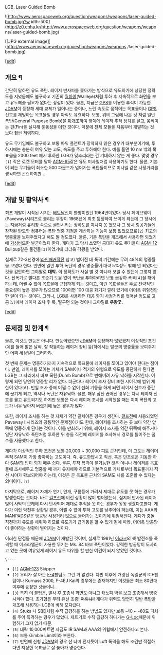 LGB, Laser Guided Bomb

![http://www.aerospaceweb.org/question/weapons/weapons/laser-guided-bomb.jpg?w
idth-500](http://z0.enha.kr/http://www.aerospaceweb.org/question/weapons/weapo
ns/laser-guided-bomb.jpg)

[[JPG external image]](http://www.aerospaceweb.org/question/weapons/weapons
/laser-guided-bomb.jpg)

[[edit](http://rigvedawiki.net/r1/wiki.php/LGB?action=edit&section=1)]

## 개요 ¶

간단히 말하면 유도 폭탄. 레이저 반사파를 쫓아가는 방식으로 유도하기에 상당한 정확도를 지녔음에도 불구하고 기존의
[월아이](%EC%9B%94%EC%95%84%EC%9D%B4.md)(Walleye)처럼 투하 후 지속적으로 화면을 보고 유도해줄 필요가
없다는 장점이 있다. 물론, 지금은 [GPS](GPS.md)를 이용한 추적이 가능한 [JDAM](JDAM.md)이 등장해 세대
교체가 일어나는 중이나, 느린 속도로 움직이는 목표물이나 [GPS](GPS.md)신호를 재밍하는 목표물일 경우 아직도 유효하다. 보통,
위의 그림에 나온 것 처럼 일반 폭탄(General Purpose Bomb)을
[마개조](%EB%A7%88%EA%B0%9C%EC%A1%B0.md)하여 앞쪽에 레이저 추적 장치를 달고, 움직이는 핀(Fin)을 설치해
운동성을 더한 것이다. 덕분에 전체 모듈을 처음부터 개발하는 것 보다 훨씬 저렴하다.

  

유도 무기임에도 불구하고 보통 파워 플랜트가 장착되지 않은 경우가 대부분이기에, 투하시에는 충분히 여유 있는 고도, 속도를 주고 투하해야
한다. 예를 들면 10 nm 밖의 목표물을 2000 feet 에서 투하한 LGB가 맞추리라는 건 기대하지 않는 게 좋다. 몇몇 경우`[1]`
작은 로켓 모터를 달아 [AGM-65](AGM-65.md)같은 유도 미사일처럼 사용하기도 한다. 물론, 기본이 되는 무기들이 최소한
500 파운드가 넘어가는 폭탄들이므로 미사일 같은 사정거리를 생각하면 곤란하지만...

[[edit](http://rigvedawiki.net/r1/wiki.php/LGB?action=edit&section=2)]

## 개발 및 활약사 ¶

최초 개발이 시작된 시기는 [베트남전](%EB%B2%A0%ED%8A%B8%EB%82%A8%EC%A0%84.md)이 한창이었던
1964년이었다. 당시 페이브웨이(Paveway)시리즈로 불리는 무장이 1968년에 최초 등장하여 쓰이게 되는데 그 당시에는 지금처럼 유리창
속으로 골인시키는 정확도를 지니지 못 했으나 그 당시 항공기들에 장착된 탄도학 컴퓨터는 폭탄 명중 지점을 계산하는 기능이 보통
없었으므로`[2]` 최고의 명중률을 보여주었다고 해도 될 정도였다. 물론, 기존 폭탄을 개조해서 사용하면 되었기에
[가성비](%EA%B0%80%EC%84%B1%EB%B9%84.md)또한 발군이었다 한다. 게다가 그 당시 쓰였던 공대지 유도 무기들이
[AGM-12](AGM-12.md) Bullpup같은 물건들`[3]`이었기에 더더욱 각광을 받았다.

  

실제로 72-3년경에([라인배커작전](%EB%9D%BC%EC%9D%B8%EB%B0%B0%EC%BB%A4%20%EC%9E%91%EC%A0%84.md) 참고) 벌어진 대
폭격 기간에는 무려 48%의 명중률을 보였다 한다. 반면에 일반 투하 폭탄의 경우 명중률이 대략 5%정도 밖에 안 되었다는 것을 감안하면
그야말로 **대박.** 이 정확도가 사실 별 것 아니라 보일 수 있는데 그렇지 않다. 전폭기로 별다른 조준기 도움 없이 폭탄을 투하하려면
보통 급강하 폭격`[4]`을 해야 하는데, 어쩔 수 없이 목표물에 근접하게 되는 것이고, 이런 목표물들은 주로 전략적인 중요성이 높은 경우가
많으므로 100이면 100 대공 화기가 깔려 있기에 더더욱 위험천만한 일이 되는 것이다. 그러나, LGB를 사용하면 대공 화기 사정거리를
벗어날 정도로 고공`[5]`에서 레이저 조사 후 톡, 떨구면 되는 것이니 그야말로 **우왕굿**.

[[edit](http://rigvedawiki.net/r1/wiki.php/LGB?action=edit&section=3)]

## 문제점 및 한계 ¶

물론, 이것도 만능은 아니다. <del>만능이었으면 [JDAM](JDAM.md)이 등장하지 않았겠지</del> 이상적인 조건(예를 들어
맑은 날씨, 잘 작동하는 레이저 장비 등)하에서는 발군의 명중률을 보여주지만 어찌 세상일이 그러하랴.

  

첫 번째 문제는 명중하기까지 지속적으로 목표물에 레이저를 쪼이고 있어야 한다는 점이다. 만일, 레이저를 쪼이는 기체가 SAM이나 적기의
위협으로 유도를 중단하게 된다면 LGB는 그 자리에서 바보 폭탄(Dumb Bomb)으로 변해버려 자유 낙하를 시작한다. 이렇게 되면 당연히
명중할 리가 없다. 더군다나 레이저 조사 장비 또한 시야각에 범위 제한이 있다`[6]`. 만일 조사 중에 어쩔 수 없이 선회 기동을 하게
되면 레이저 신호가 중간에 끊기게 되고, 역시나 폭탄은 자유낙하. 물론, 매우 잠깐 끊어진 경우는 다시 레이저 신호를 물고 유도되기도 하지만
보통은 다시 레이저 조사를 시작했을 때는 이미 폭탄의 고도가 너무 낮아져 버렸기에 늦은 경우가 많다.

  

또한, 레이저 조사를 하는 것 자체가 약간 골치아픈 경우가 생긴다.
[걸프전](%EA%B1%B8%ED%94%84%EC%A0%84.md)때 사용되었던 Paveway II시리즈의 공통적인 문제점이기도 한데,
레이저를 조사하는 곳 보다 약간 앞쪽에 명중하게 된다는 것이다. 이를 만회하기 위해, 레이저 조사를 약간 뒤쪽에 해주거나 일단 자유낙하
폭탄처럼 투하한 뒤 충돌 직전에 레이저를 조사해서 경로를 틀어주는 꼼수를 사용했다고 한다.

  

게다가 이상적인 투하 조건은 보통 20,000 ~ 30,000 피트 근처인데, 이 고도는 레이더 추적 SAM이 가장 좋아하는 고도이다. 즉,
유도한답시고 직선, 혹은 단조로운 기동만 하다 SAM의 밥이 되기 매우 쉽다. 물론, 투척 폭격이 불가능한 것은 아니나 레이저를 목표물에
조사해두고 명중할 때 까지 유지해야 하므로 기본적으로 기체로부터 목표물까지 직선 시야가 확보되어야 하는데, 이것은 곧 목표물 근처의 SAM도
나를 조준할 수 있다는 의미이다. `[7]`

  

마지막으로, 레이저 자체가 연기, 안개, 구름등에 가려서 제대로 유도를 못 하는 경우가 발생한다는 것이다. 바로
[걸프전](%EA%B1%B8%ED%94%84%EC%A0%84.md)때 이런 상황이 많이 벌어졌는데, 심지어 반사된 레이저 빛이 사막의
모래에 다시 반사되어 제대로 추적을 못 하는 경우가 왕왕 생겼다고한다. 게다가 이런 악천후 상황일 경우, 어쩔 수 없이 투하 고도를 낮추어야
하는데, 이는 AAA와 MANPADS같은 방공망 사정거리 않으로 들어가는 것이기에 위험해진다. 게다가 충돌 직전까지 유도를 해줘야 하므로
유도기가 급기동을 할 수 없게 됨에 따라, 더더욱 방공망이 좋아하는 상황이 벌어지는 것이다.

  

이러한 단점들 때문에 [JDAM](JDAM.md)이 개발된 것이며, 실제로 1981년
[이라크](%EC%9D%B4%EB%9D%BC%ED%81%AC.md)의 핵 발전소를 폭격할 때 이스라엘군이 사용한 무기는 Mk. 84
바보 폭탄이었다. 강력한 방공망이 도사리고 있는 곳에 여유있게 레이저 유도 따위를 할 만한 여건이 되지 않았던 것이다.

`\----`

  * `[1]` [AGM-123](AGM-123.md) Skipper
  * `[2]` 우리가 잘 아는 [F-4](F-4.md)팬텀도 그런 거 없었다. 다만 이후에 개량된 독일군의 ICE팬텀이나 Kurnass 2000, F-4EJ Kai의 경우에는 존재하지만 이것들은 최소 80년대 이후에 등장한 것들이니...
  * `[3]` 특히 이 불펍은, 발사 후 조종석 화면도 아니고 캐노피 밖을 보고 조종해서 명중시켜야 했다. 초기형은 무려 유선 조종! <del>어뢰냐!!</del> 게다가 위력도 당연히 일반 폭탄을 개조해 사용하는 LGB에 비해 모자랐다.
  * `[4]` Stuka 나 SBD처럼 수직 급강하를 하는 방법도 있지만 보통 -40 ~ -60도 피치를 주어 폭격하는 경우가 많았다. 제트기로 수직 급강하 하다가는 [G-Loc](G-Loc.md)때문에 위험하기 그지 없기 때문.
  * `[5]` 대략 10,000피트면 지금도 IR SAM과 AAA의 위협에서 안전하다고 본다.
  * `[6]` 보통 Gimble Limit이라 부른다.
  * `[7]` 반면에 신형 [JDAM](JDAM.md)의 경우 산 너머 던지듯이 Loft 폭격을 해도 조건만 적절하다면 지정한 목표물로 잘 쫓아가 명중한다.

